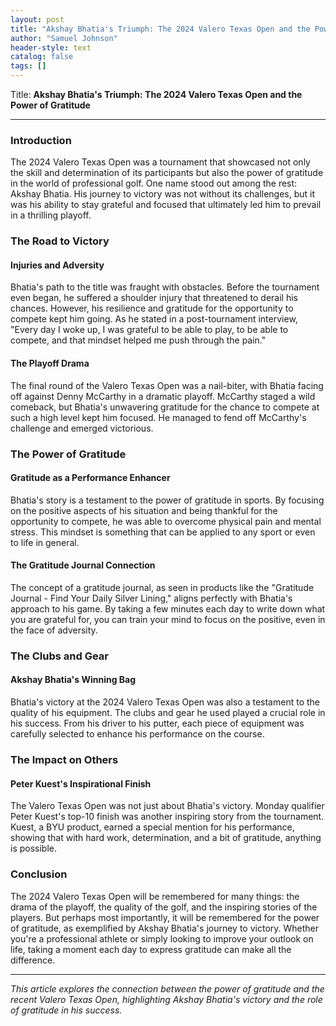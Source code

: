 ```yaml
---
layout: post
title: "Akshay Bhatia's Triumph: The 2024 Valero Texas Open and the Power of Gratitude"
author: "Samuel Johnson"
header-style: text
catalog: false
tags: []
---
```


Title: **Akshay Bhatia's Triumph: The 2024 Valero Texas Open and the Power of Gratitude**

---

### Introduction

The 2024 Valero Texas Open was a tournament that showcased not only the skill and determination of its participants but also the power of gratitude in the world of professional golf. One name stood out among the rest: Akshay Bhatia. His journey to victory was not without its challenges, but it was his ability to stay grateful and focused that ultimately led him to prevail in a thrilling playoff.

### The Road to Victory

#### Injuries and Adversity

Bhatia's path to the title was fraught with obstacles. Before the tournament even began, he suffered a shoulder injury that threatened to derail his chances. However, his resilience and gratitude for the opportunity to compete kept him going. As he stated in a post-tournament interview, "Every day I woke up, I was grateful to be able to play, to be able to compete, and that mindset helped me push through the pain."

#### The Playoff Drama

The final round of the Valero Texas Open was a nail-biter, with Bhatia facing off against Denny McCarthy in a dramatic playoff. McCarthy staged a wild comeback, but Bhatia's unwavering gratitude for the chance to compete at such a high level kept him focused. He managed to fend off McCarthy's challenge and emerged victorious.

### The Power of Gratitude

#### Gratitude as a Performance Enhancer

Bhatia's story is a testament to the power of gratitude in sports. By focusing on the positive aspects of his situation and being thankful for the opportunity to compete, he was able to overcome physical pain and mental stress. This mindset is something that can be applied to any sport or even to life in general.

#### The Gratitude Journal Connection

The concept of a gratitude journal, as seen in products like the "Gratitude Journal - Find Your Daily Silver Lining," aligns perfectly with Bhatia's approach to his game. By taking a few minutes each day to write down what you are grateful for, you can train your mind to focus on the positive, even in the face of adversity.

### The Clubs and Gear

#### Akshay Bhatia's Winning Bag

Bhatia's victory at the 2024 Valero Texas Open was also a testament to the quality of his equipment. The clubs and gear he used played a crucial role in his success. From his driver to his putter, each piece of equipment was carefully selected to enhance his performance on the course.

### The Impact on Others

#### Peter Kuest's Inspirational Finish

The Valero Texas Open was not just about Bhatia's victory. Monday qualifier Peter Kuest's top-10 finish was another inspiring story from the tournament. Kuest, a BYU product, earned a special mention for his performance, showing that with hard work, determination, and a bit of gratitude, anything is possible.

### Conclusion

The 2024 Valero Texas Open will be remembered for many things: the drama of the playoff, the quality of the golf, and the inspiring stories of the players. But perhaps most importantly, it will be remembered for the power of gratitude, as exemplified by Akshay Bhatia's journey to victory. Whether you're a professional athlete or simply looking to improve your outlook on life, taking a moment each day to express gratitude can make all the difference.

---

*This article explores the connection between the power of gratitude and the recent Valero Texas Open, highlighting Akshay Bhatia's victory and the role of gratitude in his success.*